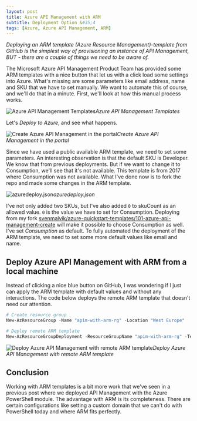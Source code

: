 ```yaml
---
layout: post
title: Azure API Management with ARM
subtitle: Deployment Option &#35;4
tags: [Azure, Azure API Management, ARM]
---
```


*Deploying an ARM template (Azure Resource Management)-template from GitHub is the simplest way of provisioning an instance of API Management, BUT - there are a couple of things we need to be aware of.*

The Microsoft Azure API Management Product Team has provided some ARM templates with a nice button that let us with a click load some settings into Azure. What's missing are some parameters like email address, name and SKU that we have to set manually. We want to automate this of course, and we'll do that in a minute. First, we'll look at how this manual process works.

![Azure API Management Templates](https://cdn.svenmalvik.com/images/azure-apim-deploy-with-arm-0.png)*Azure API Management Templates*

Let's *Deploy to Azure*, and see what happens.

![Create Azure API Management in the portal](https://cdn.svenmalvik.com/images/azure-apim-deploy-with-arm-1.png)*Create Azure API Management in the portal*

Since we have used a public available ARM template, we need to set some parameters. An interesting observation is that the default SKU is Developer. We know that from previous deployments. But if we want to change it to Consumption, we'll see that it's not available. This template is from 2017 where Consumption was not available. What I've done now is to fork the repo and made some changes in the ARM template.

![azuredeploy.json](https://cdn.svenmalvik.com/images/azure-apim-deploy-with-arm-2.png)*azuredeploy.json*

I've not only added two SKUs, but I've also added `0` to skuCount as an allowed value. `0` is the value we have to set for Consumption. Deploying from my fork [svenmalvik/azure-quickstart-templates/101-azure-api-management-create](https://github.com/svenmalvik/azure-quickstart-templates/tree/master/101-azure-api-management-create) will make it possible to choose Consumption as well. I've set *Consumption* as default. To fully automated the deployment of the ARM template, we need to set some more default values like email and name.

## Deploy Azure API Management with ARM from a local machine

Instead of clicking a nice blue button on GitHub, I was wondering if I just can apply the ARM template with default values and without any interactions. The code below deploys the remote ARM template that doesn't need our attention.

```powershell
# Create resource group
New-AzResourceGroup -Name "apim-with-arm-rg" -Location "West Europe"

# Deploy remote ARM template
New-AzResourceGroupDeployment -ResourceGroupName "apim-with-arm-rg" -TemplateUri https://raw.githubusercontent.com/svenmalvik/azure-quickstart-templates/master/101-azure-api-management-create/azuredeploy.json
```

![Deploy Azure API Management with remote ARM template](https://cdn.svenmalvik.com/images/azure-apim-deploy-with-arm-3.png)*Deploy Azure API Management with remote ARM template*

## Conclusion

Working with ARM templates is a bit more work that we've seen in a previous post where we deployed API Management with the Azure PowerShell module. The advantage with ARM is its completeness. There are certain configurations like setting a custom domain that we can't do with PowerShell today and where ARM fits perfectly.
